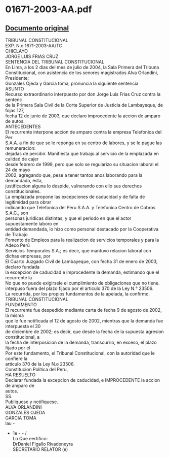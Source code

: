 
01671-2003-AA.pdf
=================
  
[Documento original](https://tc.gob.pe/jurisprudencia/2004/01671-2003-AA.pdf)  
---  
TRIBUNAL CONSTITUCIONAL  
EXP. N.o 1671-2003-AA/TC  
CHICLAYO  
JORGE LUIS FRIAS CRUZ  
SENTENCIA DEL TRIBUNAL CONSTITUCIONAL  
En Lima, a los 2 dias del mes de julio de 2004, la Sala Primera del Tribuna  
Constitucional, con asistencia de los senores magistrados Alva Orlandini, Presidente;  
Gonzales Ojeda y Garcia toma, pronuncia la siguiente sentencia  
ASUNTO  
Recurso extraordinario interpuesto por don Jorge Luis Frias Cruz contra la sentenc  
de la Primera Sala Civil de la Corte Superior de Justicia de Lambayeque, de fojas 127,  
fecha 12 de junio de 2003, que declaro improcedente la accion de amparo de autos.  
ANTECEDENTES  
El recurrente interpone accion de amparo contra la empresa Telefonica del Per  
S.A.A. a fin de que se le reponga en su centro de labores, y se le pague las remuneracion:  
dejadas de percibir. Manifiesta que trabajo al servicio de la emplazada en calidad de cajer  
desde febrero de 1999, pero que solo se regularizo su situacion laboral el 24 de mayo  
2002, agregando que, pese a tener tantos anos laborando para la demandada, ésta,  
justificacion alguna lo despide, vulnerando con ello sus derechos constitucionales.  
La emplazada propone las excepciones de caducidad y de falta de legitimidad para obrar  
indicando que Telefonica del Peru S.A.A. y Telefonica Centro de Cobros S.A.C., son  
personas juridicas distintas, y que el periodo en que el actor supuestamente laboro en  
entidad demandada, lo hizo como personal destacado por la Cooperativa de Trabajo  
Fomento de Empleos para la realizacion de servicios temporales y para la Adeco Perû  
Servicios Temporales S.A.; es decir, que mantuvo relacion laboral con dichas empresas, por  
El Cuarto Juzgado Civil de Lambayeque, con fecha 31 de enero de 2003, declaro fundada  
la excepcion de caducidad e improcedente la demanda, estimando que el recurrente la  
No que no puede exigirsele el cumplimiento de obligaciones que no tiene.  
interpuso fuera del plazo fijado por el articulo 370 de la Ley N.° 23506.  
La recurrida, por los propios fundamentos de la apelada, la confirmo.  
TRIBUNAL CONSTITUCIONAL  
FUNDAMENTO  
El recurrente fue despedido mediante carta de fecha 9 de agosto de 2002, la misma  
que le fue notificada el 12 de agosto de 2002, mientras que la demanda fue interpuesta el 30  
de diciembre de 2002; es decir, que desde la fecha de la supuesta agresion constitucional, a  
la fecha de interposicion de la demanda, transcurrio, en exceso, el plazo fijado por el  
Por este fundamento, el Tribunal Constitucional, con la autoridad que le confiere la  
articulo 370 de la Ley N.o 23506.  
Constitucion Politica del Peru,  
HA RESUELTO  
Declarar fundada la excepcion de caducidad, e IMPROCEDENTE la accion de amparo de  
autos.  
SS.  
Publiquese y notifiquese.  
ALVA ORLANDINI  
GONZALES OJEDA  
GARCIA TOMA  
lau -  
- 1e - - /  
Lo Que eertifico:  
DrDaniel Figallo Rivadeneyra  
SECRETARIO RELATOR (e)